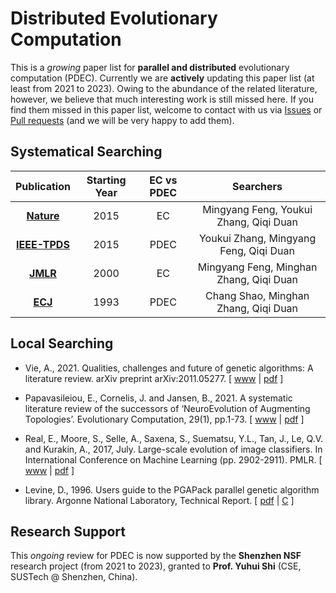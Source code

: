 # Distributed Evolutionary Computation

This is a *growing* paper list for **parallel and distributed** evolutionary computation (PDEC). Currently we are **actively** updating this paper list (at least from 2021 to 2023). Owing to the abundance of the related literature, however, we believe that much interesting work is still missed here. If you find them missed in this paper list, welcome to contact with us via [Issues](https://github.com/Evolutionary-Intelligence/DistributedEvolutionaryComputation/issues) or [Pull requests](https://github.com/Evolutionary-Intelligence/DistributedEvolutionaryComputation/pulls) (and we will be very happy to add them).

## Systematical Searching

| Publication | Starting Year | EC vs PDEC | Searchers |
|:-----------:|:-------------:|:----------:|:---------:|
| **[Nature](https://www.nature.com/)** | 2015 | EC | Mingyang Feng, Youkui Zhang, Qiqi Duan |
| **[IEEE-TPDS](https://ieeexplore.ieee.org/xpl/RecentIssue.jsp?punumber=71)** | 2015 | PDEC | Youkui Zhang, Mingyang Feng, Qiqi Duan |
| **[JMLR](https://jmlr.org/)** | 2000 | EC | Mingyang Feng, Minghan Zhang, Qiqi Duan |
| **[ECJ](https://direct.mit.edu/evco)** | 1993 | PDEC | Chang Shao, Minghan Zhang, Qiqi Duan |

## Local Searching

* Vie, A., 2021. Qualities, challenges and future of genetic algorithms: A literature review. arXiv preprint arXiv:2011.05277. [ [www](https://arxiv.org/abs/2011.05277) | [pdf](https://arxiv.org/pdf/2011.05277.pdf) ]

* Papavasileiou, E., Cornelis, J. and Jansen, B., 2021. A systematic literature review of the successors of ‘NeuroEvolution of Augmenting Topologies’. Evolutionary Computation, 29(1), pp.1-73. [ [www](https://direct.mit.edu/evco/article/29/1/1/97341/A-Systematic-Literature-Review-of-the-Successors) | [pdf](https://watermark.silverchair.com/evco_a_00282.pdf?token=AQECAHi208BE49Ooan9kkhW_Ercy7Dm3ZL_9Cf3qfKAc485ysgAAAnswggJ3BgkqhkiG9w0BBwagggJoMIICZAIBADCCAl0GCSqGSIb3DQEHATAeBglghkgBZQMEAS4wEQQM5IknuF7Uj1N04MU0AgEQgIICLsDHBvkrfQqhOBZ1OMP265Bi3eSYgxgaz6fefWRi4pQ0fRTM-R8DCnym2-ya-i91SIvHYef_bT_wCfpGIOwJFfTrTvn62Aek1MSufQK4V37jnB2iLeS2raDBjFeKub8EtYVtqjklYX7IRkptwIJ1Fzw_lWnKQVP2hFGCAd_hq4NI4Qog00WeDgXX-kXJpKzeqiyPQ9VxzzRygnRJy8atHHpLbkdcdiKFgSHpvE8Sbcj47M8ojqF8cbFnkHJQhYrtpI_I6wFdLpRreosIvis2NrL9iX8wds2BVpQGO7PmRsOzbvjGeVqBbyP3pHv7YxiFJ2nPHZTnQFj4NMfLhQUonjZuZfIT4SZ3gdjeGvMMUE6Nrrif3yFUw-fwQ7CFCCHtvugwzdTIBukT9GqrROhzUBL37pLZxPympkGlcyLSro2pu9KC7YN0r4EhKBJSvfrkSLjYXbW9wXzVhs_1GFMGsX3jxwxWE1Y7i2iOj2IuqSM444_HKirAklnNEXue6r5FZuXt5Z2nowcjvwv4WW-v3Yvwp6ioehqDMR34hUP98jVQg6x5gQ9xTFnleyKH1NTIWl1AeDza9_wWfdjiOwhITtTMvEYwkhhJCMhf1j-yq7EVo7jGZ9d2WWs8Il7Bxtmc5XETi89NCKJcxtTVgpKez6x8C7XduYbjYXTqjdgRtvcWtLfui9NQoridCtx9AuRGRf8GZdL5ScOi35-pnINwgG7wj3dtYf8jjrH2lqoHrA) ]

* Real, E., Moore, S., Selle, A., Saxena, S., Suematsu, Y.L., Tan, J., Le, Q.V. and Kurakin, A., 2017, July. Large-scale evolution of image classifiers. In International Conference on Machine Learning (pp. 2902-2911). PMLR. [ [www](http://proceedings.mlr.press/v70/real17a.html) | [pdf](http://proceedings.mlr.press/v70/real17a/real17a.pdf) ]

* Levine, D., 1996. Users guide to the PGAPack parallel genetic algorithm library. Argonne National Laboratory, Technical Report. [ [pdf](https://ftp.mcs.anl.gov/pub/tech_reports/reports/ANL9518.pdf) | [C](https://ftp.mcs.anl.gov/pub/pgapack/) ]

## Research Support

This *ongoing* review for PDEC is now supported by the **Shenzhen NSF** research project (from 2021 to 2023), granted to **Prof. Yuhui Shi** (CSE, SUSTech @ Shenzhen, China).
